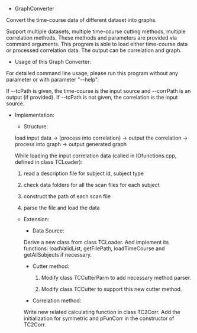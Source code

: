 - GraphConverter

Convert the time-course data of different dataset into graphs.

Support multiple datasets, multiple time-course cutting methods, multiple correlation methods.
These methods and parameters are provided via command arguments.
This progrem is able to load either time-course data or processed correlation data.
The output can be correlation and graph.


- Usage of this Graph Converter:

For detailed command line usage, please run this program without any parameter or with parameter "--help".

If --tcPath is given, the time-course is the input source and --corrPath is an output (if provided).
If --tcPath is not given, the correlation is the input source.



- Implementation:

  - Structure:

  load input data -> (process into correlation) -> output the correlation -> process into graph -> output generated graph

  While loading the input correlation data (called in IOfunctions.cpp, defined in class TCLoader):
  
    1. read a description file for subject id, subject type
    
    2. check data folders for all the scan files for each subject
    
    3. construct the path of each scan file
    
    4. parse the file and load the data

  - Extension:

    - Data Source:

    Derive a new class from class TCLoader.
    And implement its functions: loadValidList, getFilePath, loadTimeCourse and getAllSubjects if necessary.
    
    - Cutter method:
  
	  1. Modify class TCCutterParm to add necessary method parser.

	  2. Modify class TCCutter to support this new cutter method.

  
    - Correlation method:
  
    Write new related calculating function in class TC2Corr.
    Add the initialization for symmetric and pFunCorr in the constructor of TC2Corr.

